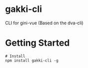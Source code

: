 # gakki-cli
CLI for gini-vue (Based on the dva-cli)
# Getting Started
```
# Install
npm install gakki-cli -g
```